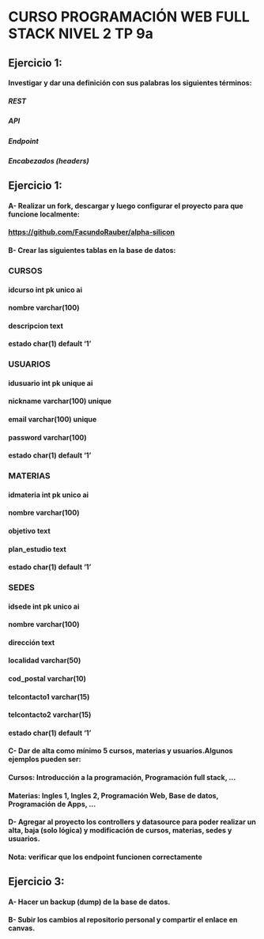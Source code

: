 # CURSO PROGRAMACIÓN WEB FULL STACK NIVEL 2 TP 9a

## Ejercicio 1:

#### Investigar y dar una definición con sus palabras los siguientes términos:
##### REST
##### API
##### Endpoint
##### Encabezados (headers)

## Ejercicio 1:

#### A- Realizar un fork, descargar y luego configurar el proyecto para que funcione localmente:
#### https://github.com/FacundoRauber/alpha-silicon

#### B- Crear las siguientes tablas en la base de datos:

### CURSOS

#### idcurso int pk unico ai
#### nombre varchar(100)
#### descripcion text
#### estado char(1) default ‘1’

### USUARIOS

#### idusuario int pk unique ai
#### nickname varchar(100) unique
#### email varchar(100) unique
#### password varchar(100)
#### estado char(1) default ‘1’

### MATERIAS

#### idmateria int pk unico ai
#### nombre varchar(100)
#### objetivo text
#### plan_estudio text
#### estado char(1) default ‘1’

### SEDES

#### idsede int pk unico ai
#### nombre varchar(100)
#### dirección text
#### localidad varchar(50)
#### cod_postal varchar(10)
#### telcontacto1 varchar(15)
#### telcontacto2 varchar(15)
#### estado char(1) default ‘1’

#### C- Dar de alta como mínimo 5 cursos, materias y usuarios.Algunos ejemplos pueden ser:
#### Cursos: Introducción a la programación, Programación full stack, …
#### Materias: Ingles 1, Ingles 2, Programación Web, Base de datos, Programación de Apps, …

#### D- Agregar al proyecto los controllers y datasource para poder realizar un alta, baja (solo lógica) y modificación de cursos, materias, sedes y usuarios.
#### Nota: verificar que los endpoint funcionen correctamente

## Ejercicio 3:
#### A- Hacer un backup (dump) de la base de datos.
#### B- Subir los cambios al repositorio personal y compartir el enlace en canvas.
